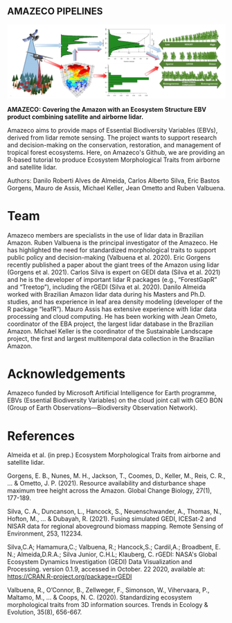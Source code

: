 ## AMAZECO PIPELINES

![](https://github.com/DRAAlmeida/AMAZECO/blob/main/AmazecoFigure.png)<br/>

**AMAZECO: Covering the Amazon with an Ecosystem Structure EBV product combining satellite and airborne lidar.**

Amazeco aims to provide maps of Essential Biodiversity Variables (EBVs), derived from lidar remote sensing. The project wants to support research and decision-making on the conservation, restoration, and management of tropical forest ecosystems. Here, on Amazeco's Github, we are providing an R-based tutorial to produce Ecosystem Morphological Traits from airborne and satellite lidar.   

Authors: Danilo Roberti Alves de Almeida, Carlos Alberto Silva, Eric Bastos Gorgens, Mauro de Assis, Michael Keller, Jean Ometto and Ruben Valbuena.

# Team

Amazeco members are specialists in the use of lidar data in Brazilian Amazon. Ruben Valbuena is the principal investigator of the Amazeco. He has highlighted the need for standardized morphological traits to support public policy and decision-making (Valbuena et al. 2020). Eric Gorgens recently published a paper about the giant trees of the Amazon using lidar (Gorgens et al. 2021). Carlos Silva is expert on GEDI data (Silva et al. 2021) and he is the developer of important lidar R packages (e.g., “ForestGapR” and “Treetop”), including the rGEDI (Silva et al. 2020). Danilo Almeida worked with Brazilian Amazon lidar data during his Masters and Ph.D. studies, and has experience in leaf area density modeling (developer of the R package “leafR”). Mauro Assis has extensive experience with lidar data processing and cloud computing. He has been working with Jean Ometo, coordinator of the EBA project, the largest lidar database in the Brazilian Amazon. Michael Keller is the coordinator of the Sustainable Landscape project, the first and largest multitemporal data collection in the Brazilian Amazon. 

# Acknowledgements
Amazeco funded by Microsoft Artificial Intelligence for Earth programme, EBVs (Essential Biodiversity Variables) on the cloud joint call with
GEO BON (Group of Earth Observations—Biodiversity Observation Network).

# References

Almeida et al. (in prep.) Ecosystem Morphological Traits from airborne and satellite lidar.

Gorgens, E. B., Nunes, M. H., Jackson, T., Coomes, D., Keller, M., Reis, C. R., ... & Ometto, J. P. (2021). Resource availability and disturbance shape maximum tree height across the Amazon. Global Change Biology, 27(1), 177-189.

Silva, C. A., Duncanson, L., Hancock, S., Neuenschwander, A., Thomas, N., Hofton, M., ... & Dubayah, R. (2021). Fusing simulated GEDI, ICESat-2 and NISAR data for regional aboveground biomass mapping. Remote Sensing of Environment, 253, 112234.

Silva,C.A; Hamamura,C.; Valbuena, R.; Hancock,S.; Cardil,A.; Broadbent, E. N.; Almeida,D.R.A.; Silva Junior, C.H.L; Klauberg, C. rGEDI: NASA's Global Ecosystem Dynamics Investigation (GEDI) Data Visualization and Processing. version 0.1.9, accessed in October. 22 2020, available at: https://CRAN.R-project.org/package=rGEDI

Valbuena, R., O’Connor, B., Zellweger, F., Simonson, W., Vihervaara, P., Maltamo, M., ... & Coops, N. C. (2020). Standardizing ecosystem morphological traits from 3D information sources. Trends in Ecology & Evolution, 35(8), 656-667.



